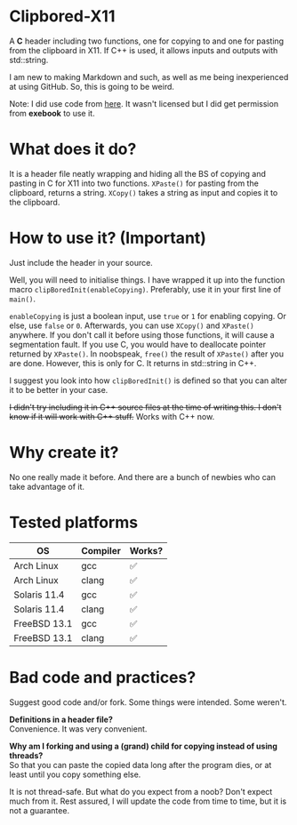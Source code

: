 # Clipbored-X11
A **C** header including two functions, one for copying to and one for pasting from the clipboard in X11. If C++ is used, it allows inputs and outputs with std::string.

I am new to making Markdown and such, as well as me being inexperienced at using GitHub. So, this is going to be weird. 

Note: I did use code from [here](https://github.com/exebook/x11clipboard). It wasn't licensed but I did get permission from **exebook** to use it.

# What does it do?
It is a header file neatly wrapping and hiding all the BS of copying and pasting in C for X11 into two functions.
`XPaste()` for pasting from the clipboard, returns a string. `XCopy()` takes a string as input and copies it to the clipboard. 

# How to use it? (Important)
Just include the header in your source. 

Well, you will need to initialise things. I have wrapped it up into the function macro `clipBoredInit(enableCopying)`. Preferably, use it in your 
first line of `main()`.

`enableCopying` is just a boolean input, use `true` or `1` for enabling copying. Or else, use `false` or `0`. Afterwards, you 
can use `XCopy()` and `XPaste()` anywhere. If you don't call it before using those functions, it will cause a segmentation fault. 
If you use C, you would have to deallocate pointer returned by `XPaste()`. In noobspeak, `free()` the result of `XPaste()` after you are done.
However, this is only for C. It returns in std::string in C++.

I suggest you look into how `clipBoredInit()` is defined so that you can alter it to be better in your case. 

~~I didn't try including it in C++ source files at the time of writing this. I don't know if it will work with C++ stuff.~~ Works with C++ now. 

# Why create it?
No one really made it before. And there are a bunch of newbies who can take advantage of it.

# Tested platforms
<table>
<thead>
<tr>
<th>OS</th>
<th>Compiler</th>
<th>Works?</th>
</tr>
</thead>
<tbody>
<tr>

<td>Arch Linux</td>
<td>gcc</td>
<td>✅</td>
</tr>
<tr>
<td>Arch Linux</td>
<td>clang</td>
<td>✅</td>
</tr>
<tr>
<td>Solaris 11.4</td>
<td>gcc</td>
<td>✅</td>
</tr>
<tr>
<td>Solaris 11.4</td>
<td>clang</td>
<td>✅</td>
</tr>
<tr>
</tr>
<tr>
<td>FreeBSD 13.1</td>
<td>gcc</td>
<td>✅</td>
</tr>
<tr>
<td>FreeBSD 13.1</td>
<td>clang</td>
<td>✅</td>
</tr>
</tbody>
</table>

# Bad code and practices? 
Suggest good code and/or fork. Some things were intended. Some weren't.

**Definitions in a header file?**  
Convenience. It was very convenient. 

**Why am I forking and using a (grand) child for copying instead of using threads?**   
So that you can paste the copied data long after the program dies, or at least until you copy something else.

It is not thread-safe. But what do you expect from a noob? Don't expect much from it. Rest assured, I will update the code from time to time, but it is not a guarantee.

